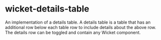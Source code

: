 wicket-details-table
=======

An implementation of a details table. A details table is a table that has an additional row below each
table row to include details about the above row. The details row can be toggled and contain any
Wicket component.

